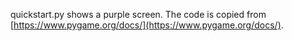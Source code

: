 quickstart.py shows a purple screen. The code is copied from
[https://www.pygame.org/docs/](https://www.pygame.org/docs/).
